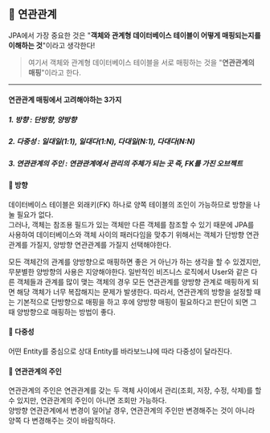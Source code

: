 ## 💭 연관관계

JPA에서 가장 중요한 것은 "**객체와 관계형 데이터베이스 테이블이 어떻게 매핑되는지를 이해하는 것**"이라고 생각한다! <br>
> 여기서 객체와 관계형 데이터베이스 테이블을 서로 매핑하는 것을 "**연관관계의 매핑**"이라고 한다.<br>
------------

#### 연관관계 매핑에서 고려해야하는 3가지 
##### 1. 방향 : 단방향, 양방향
##### 2. 다중성 : 일대일(1:1), 일대다(1:N), 다대일(N:1), 다대다(N:N)
##### 3. 연관관계의 주인 : 연관관계에서 관리의 주체가 되는 곳 즉, FK를 가진 오브젝트 <br>

#### 📂 방향
데이터베이스 테이블은 외래키(FK) 하나로 양쪽 테이블의 조인이 가능하므로 방향을 나눌 필요가 없다. <br>
그러나, 객체는 참조용 필드가 있는 객체만 다른 객체를 참조할 수 있기 때문에 JPA를 사용하여 데이터베이스와 객체 사이의 패러다임을 맞추기 위해서는 객체가 단방향 연관관계를 가질지, 양방향 연관관계를 가질지 선택해야한다.

모든 객체간의 관계를 양방향으로 매핑하면 좋은 거 아닌가 하는 생각을 할 수 있겠지만,무분별한 양방향의 사용은 지양해야한다. 일반적인 비즈니스 로직에서 User와 같은 다른 객체들과 관계를 많이 맺는 객체의 경우 모든 연관관계를 양방향 관계로 매핑하게 되면 해당 객체가 너무 복잡해지는 문제가 발생한다. 따라서, 연관관계의 방향을 설정할 때는 기본적으로 단방향으로 매핑을 하고 후에 양방향 매핑이 필요하다고 판단이 되면 그때 양방향으로 매핑하는 방법이 좋다.

#### 📂 다중성
어떤 Entity를 중심으로 상대 Entity를 바라보느냐에 따라 다중성이 달라진다.

#### 📂 연관관계의 주인
연관관계의 주인은 연관관계를 갖는 두 객체 사이에서 관리(조회, 저장, 수정, 삭제)를 할 수 있지만, 연관관계의 주인이 아니면 조회만 가능하다.<br>
양방향 연관관계에서 변경이 일어날 경우, 연관관계의 주인만 변경해주는 것이 아니라 양쪽 다 변경해주는 것이 바람직하다.


